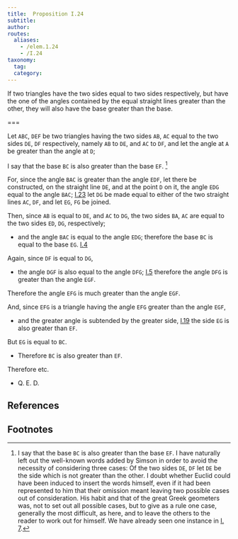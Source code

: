 ```yaml
---
title:  Proposition I.24
subtitle: 
author:
routes:
  aliases:
    - /elem.1.24
    - /I.24
taxonomy:
  tag:
  category:
---
```


If two triangles have the two sides equal to two sides respectively, but have the one of the angles contained by the equal straight lines greater than the other, they will also have the base greater than the base. 

===

Let `ABC`, `DEF` be two triangles having the two sides `AB`, `AC` equal to the two sides `DE`, `DF` respectively, namely `AB` to `DE`, and `AC` to `DF`, and let the angle at `A` be greater than the angle at `D`;

I say that the base `BC` is also greater than the base `EF`. [^I.24:1]

For, since the angle `BAC` is greater than the angle `EDF`, let there be constructed, on the straight line `DE`, and at the point `D` on it, the angle `EDG` equal to the angle `BAC`; [I.23] let `DG` be made equal to either of the two straight lines `AC`, `DF`, and let `EG`, `FG` be joined. 

Then, since `AB` is equal to `DE`, and `AC` to `DG`, the two sides `BA`, `AC` are equal to the two sides `ED`, `DG`, respectively; 

- and the angle `BAC` is equal to the angle `EDG`; therefore the base `BC` is equal to the base `EG`. [I.4]

Again, since `DF` is equal to `DG`, 

- the angle `DGF` is also equal to the angle `DFG`; [I.5] therefore the angle `DFG` is greater than the angle `EGF`.

Therefore the angle `EFG` is much greater than the angle `EGF`.

And, since `EFG` is a triangle having the angle `EFG` greater than the angle `EGF`, 

- and the greater angle is subtended by the greater side, [I.19] the side `EG` is also greater than `EF`.

But `EG` is equal to `BC`. 

- Therefore `BC` is also greater than `EF`.

Therefore etc.

- Q. E. D.

## References

[I.4]: /elem.1.4 "Book 1 - Proposition 4"
[I.5]: /elem.1.5 "Book 1 - Proposition 5"
[I.19]: /elem.1.19 "Book 1 - Proposition 19"
[I.23]: /elem.1.23 "Book 1 - Proposition 23"

## Footnotes

[^I.24:1]: I say that the base `BC` is also greater than the base `EF`. 
    I have naturally left out the well-known words added by Simson in order to avoid the necessity of considering three cases: <quote>Of the two sides `DE`, `DF` let `DE` be the side which is not greater than the other.</quote>
    I doubt whether Euclid could have been induced to insert the words himself, even if it had been represented to him that their omission meant leaving two possible cases out of consideration. His habit and that of the great Greek geometers was, not to set out all possible cases, but to give as a rule one case, generally the most difficult, as here, and to leave the others to the reader to work out for himself. We have already seen one instance in <a href="/elem.1.7">I. 7</a>.

